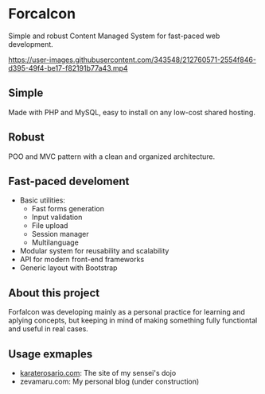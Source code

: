 # Forcalcon

Simple and robust Content Managed System for fast-paced web development.


https://user-images.githubusercontent.com/343548/212760571-2554f846-d395-49f4-be17-f82191b77a43.mp4



## Simple

Made with PHP and MySQL, easy to install on any low-cost shared hosting.

## Robust

POO and MVC pattern with a clean and organized architecture.

## Fast-paced develoment

- Basic utilities:
  - Fast forms generation
  - Input validation
  - File upload
  - Session manager
  - Multilanguage
- Modular system for reusability and scalability
- API for modern front-end frameworks
- Generic layout with Bootstrap

## About this project

Forfalcon was developing mainly as a personal practice for learning and aplying concepts, but keeping in mind of making something fully functiontal and useful in real cases.

## Usage exmaples

- [karaterosario.com](http://karaterosario.com): The site of my sensei's dojo
- zevamaru.com: My personal blog (under construction)
